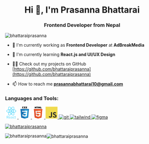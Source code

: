 <h1 align="center">Hi 👋, I'm Prasanna Bhattarai</h1>
<h3 align="center">Frontend Developer from Nepal</h3>

<p align="left"> <img src="https://komarev.com/ghpvc/?username=bhattaraiprasanna&label=Profile%20views&color=0e75b6&style=flat" alt="bhattaraiprasanna" /> </p>

- 🔭 I'm currently working as **Frontend Developer** at **AdBreakMedia**

- 🌱 I'm currently learning **React.js and UI/UX Design**

- 👨‍💻 Check out my projects on GitHub [https://github.com/bhattaraiprasanna](https://github.com/bhattaraiprasanna)

- 📫 How to reach me **prasannabhattarai10@gmail.com**
<h3 align="left">Languages and Tools:</h3>
<p align="left"> 
  <a href="https://reactjs.org/" target="_blank" rel="noreferrer"> <img src="https://raw.githubusercontent.com/devicons/devicon/master/icons/react/react-original-wordmark.svg" alt="react" width="40" height="40"/> </a> 
  <a href="https://www.w3schools.com/css/" target="_blank" rel="noreferrer"> <img src="https://raw.githubusercontent.com/devicons/devicon/master/icons/css3/css3-original-wordmark.svg" alt="css3" width="40" height="40"/> </a> 
  <a href="https://www.w3.org/html/" target="_blank" rel="noreferrer"> <img src="https://raw.githubusercontent.com/devicons/devicon/master/icons/html5/html5-original-wordmark.svg" alt="html5" width="40" height="40"/> </a> 
  <a href="https://developer.mozilla.org/en-US/docs/Web/JavaScript" target="_blank" rel="noreferrer"> <img src="https://raw.githubusercontent.com/devicons/devicon/master/icons/javascript/javascript-original.svg" alt="javascript" width="40" height="40"/> </a> 
  <a href="https://git-scm.com/" target="_blank" rel="noreferrer"> <img src="https://www.vectorlogo.zone/logos/git-scm/git-scm-icon.svg" alt="git" width="40" height="40"/> </a> 
  <a href="https://tailwindcss.com/" target="_blank" rel="noreferrer"> <img src="https://www.vectorlogo.zone/logos/tailwindcss/tailwindcss-icon.svg" alt="tailwind" width="40" height="40"/> </a> 
  <a href="https://www.figma.com/" target="_blank" rel="noreferrer"> <img src="https://www.vectorlogo.zone/logos/figma/figma-icon.svg" alt="figma" width="40" height="40"/> </a>
</p>

<p align="left"> <a href="https://github.com/ryo-ma/github-profile-trophy"><img src="https://github-profile-trophy.vercel.app/?username=bhattaraiprasanna" alt="bhattaraiprasanna" /></a> </p>

<p><img align="left" src="https://github-readme-stats.vercel.app/api/top-langs?username=bhattaraiprasanna&show_icons=true&locale=en&layout=compact" alt="bhattaraiprasanna" /></p>

<p><img align="center" src="https://github-readme-streak-stats.herokuapp.com/?user=bhattaraiprasanna" alt="bhattaraiprasanna" /></p>